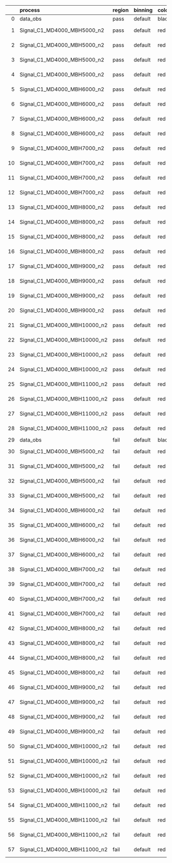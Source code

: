 |    | process                      | region   | binning   | color   | process_type   |   scale | variation   | source_filename                                                       | source_histname    | alias                        | title     |   combine_idx |     lnN |   shapes | syst_type   | direction   | variation_alias   |
|---:|:-----------------------------|:---------|:----------|:--------|:---------------|--------:|:------------|:----------------------------------------------------------------------|:-------------------|:-----------------------------|:----------|--------------:|--------:|---------:|:------------|:------------|:------------------|
|  0 | data_obs                     | pass     | default   | black   | DATA           |       1 | nominal     | ./histograms_for_2DAlphabet_v18//BH_Data.root                         | hpass              | Data                         | Data      |           nan | nan     |      nan | nan         | nan         | nan               |
|  1 | Signal_C1_MD4000_MBH5000_n2  | pass     | default   | red     | SIGNAL         |       1 | lumi        | ./histograms_for_2DAlphabet_v18//BH_Signal_C1_MD4000_MBH5000_n2.root  | hpass              | Signal_C1_MD4000_MBH5000_n2  | BH signal |           nan |   1.016 |      nan | lnN         | nan         | nan               |
|  2 | Signal_C1_MD4000_MBH5000_n2  | pass     | default   | red     | SIGNAL         |       1 | SVM         | ./histograms_for_2DAlphabet_v18//BH_Signal_C1_MD4000_MBH5000_n2.root  | hpass_SVMsyst_up   | Signal_C1_MD4000_MBH5000_n2  | BH signal |           nan | nan     |        1 | shapes      | Up          | SVMsyst           |
|  3 | Signal_C1_MD4000_MBH5000_n2  | pass     | default   | red     | SIGNAL         |       1 | SVM         | ./histograms_for_2DAlphabet_v18//BH_Signal_C1_MD4000_MBH5000_n2.root  | hpass_SVMsyst_down | Signal_C1_MD4000_MBH5000_n2  | BH signal |           nan | nan     |        1 | shapes      | Down        | SVMsyst           |
|  4 | Signal_C1_MD4000_MBH5000_n2  | pass     | default   | red     | SIGNAL         |       1 | nominal     | ./histograms_for_2DAlphabet_v18//BH_Signal_C1_MD4000_MBH5000_n2.root  | hpass              | Signal_C1_MD4000_MBH5000_n2  | BH signal |           nan | nan     |      nan | nan         | nan         | nan               |
|  5 | Signal_C1_MD4000_MBH6000_n2  | pass     | default   | red     | SIGNAL         |       1 | lumi        | ./histograms_for_2DAlphabet_v18//BH_Signal_C1_MD4000_MBH6000_n2.root  | hpass              | Signal_C1_MD4000_MBH6000_n2  | BH signal |           nan |   1.016 |      nan | lnN         | nan         | nan               |
|  6 | Signal_C1_MD4000_MBH6000_n2  | pass     | default   | red     | SIGNAL         |       1 | SVM         | ./histograms_for_2DAlphabet_v18//BH_Signal_C1_MD4000_MBH6000_n2.root  | hpass_SVMsyst_up   | Signal_C1_MD4000_MBH6000_n2  | BH signal |           nan | nan     |        1 | shapes      | Up          | SVMsyst           |
|  7 | Signal_C1_MD4000_MBH6000_n2  | pass     | default   | red     | SIGNAL         |       1 | SVM         | ./histograms_for_2DAlphabet_v18//BH_Signal_C1_MD4000_MBH6000_n2.root  | hpass_SVMsyst_down | Signal_C1_MD4000_MBH6000_n2  | BH signal |           nan | nan     |        1 | shapes      | Down        | SVMsyst           |
|  8 | Signal_C1_MD4000_MBH6000_n2  | pass     | default   | red     | SIGNAL         |       1 | nominal     | ./histograms_for_2DAlphabet_v18//BH_Signal_C1_MD4000_MBH6000_n2.root  | hpass              | Signal_C1_MD4000_MBH6000_n2  | BH signal |           nan | nan     |      nan | nan         | nan         | nan               |
|  9 | Signal_C1_MD4000_MBH7000_n2  | pass     | default   | red     | SIGNAL         |       1 | lumi        | ./histograms_for_2DAlphabet_v18//BH_Signal_C1_MD4000_MBH7000_n2.root  | hpass              | Signal_C1_MD4000_MBH7000_n2  | BH signal |           nan |   1.016 |      nan | lnN         | nan         | nan               |
| 10 | Signal_C1_MD4000_MBH7000_n2  | pass     | default   | red     | SIGNAL         |       1 | SVM         | ./histograms_for_2DAlphabet_v18//BH_Signal_C1_MD4000_MBH7000_n2.root  | hpass_SVMsyst_up   | Signal_C1_MD4000_MBH7000_n2  | BH signal |           nan | nan     |        1 | shapes      | Up          | SVMsyst           |
| 11 | Signal_C1_MD4000_MBH7000_n2  | pass     | default   | red     | SIGNAL         |       1 | SVM         | ./histograms_for_2DAlphabet_v18//BH_Signal_C1_MD4000_MBH7000_n2.root  | hpass_SVMsyst_down | Signal_C1_MD4000_MBH7000_n2  | BH signal |           nan | nan     |        1 | shapes      | Down        | SVMsyst           |
| 12 | Signal_C1_MD4000_MBH7000_n2  | pass     | default   | red     | SIGNAL         |       1 | nominal     | ./histograms_for_2DAlphabet_v18//BH_Signal_C1_MD4000_MBH7000_n2.root  | hpass              | Signal_C1_MD4000_MBH7000_n2  | BH signal |           nan | nan     |      nan | nan         | nan         | nan               |
| 13 | Signal_C1_MD4000_MBH8000_n2  | pass     | default   | red     | SIGNAL         |       1 | lumi        | ./histograms_for_2DAlphabet_v18//BH_Signal_C1_MD4000_MBH8000_n2.root  | hpass              | Signal_C1_MD4000_MBH8000_n2  | BH signal |           nan |   1.016 |      nan | lnN         | nan         | nan               |
| 14 | Signal_C1_MD4000_MBH8000_n2  | pass     | default   | red     | SIGNAL         |       1 | SVM         | ./histograms_for_2DAlphabet_v18//BH_Signal_C1_MD4000_MBH8000_n2.root  | hpass_SVMsyst_up   | Signal_C1_MD4000_MBH8000_n2  | BH signal |           nan | nan     |        1 | shapes      | Up          | SVMsyst           |
| 15 | Signal_C1_MD4000_MBH8000_n2  | pass     | default   | red     | SIGNAL         |       1 | SVM         | ./histograms_for_2DAlphabet_v18//BH_Signal_C1_MD4000_MBH8000_n2.root  | hpass_SVMsyst_down | Signal_C1_MD4000_MBH8000_n2  | BH signal |           nan | nan     |        1 | shapes      | Down        | SVMsyst           |
| 16 | Signal_C1_MD4000_MBH8000_n2  | pass     | default   | red     | SIGNAL         |       1 | nominal     | ./histograms_for_2DAlphabet_v18//BH_Signal_C1_MD4000_MBH8000_n2.root  | hpass              | Signal_C1_MD4000_MBH8000_n2  | BH signal |           nan | nan     |      nan | nan         | nan         | nan               |
| 17 | Signal_C1_MD4000_MBH9000_n2  | pass     | default   | red     | SIGNAL         |       1 | lumi        | ./histograms_for_2DAlphabet_v18//BH_Signal_C1_MD4000_MBH9000_n2.root  | hpass              | Signal_C1_MD4000_MBH9000_n2  | BH signal |           nan |   1.016 |      nan | lnN         | nan         | nan               |
| 18 | Signal_C1_MD4000_MBH9000_n2  | pass     | default   | red     | SIGNAL         |       1 | SVM         | ./histograms_for_2DAlphabet_v18//BH_Signal_C1_MD4000_MBH9000_n2.root  | hpass_SVMsyst_up   | Signal_C1_MD4000_MBH9000_n2  | BH signal |           nan | nan     |        1 | shapes      | Up          | SVMsyst           |
| 19 | Signal_C1_MD4000_MBH9000_n2  | pass     | default   | red     | SIGNAL         |       1 | SVM         | ./histograms_for_2DAlphabet_v18//BH_Signal_C1_MD4000_MBH9000_n2.root  | hpass_SVMsyst_down | Signal_C1_MD4000_MBH9000_n2  | BH signal |           nan | nan     |        1 | shapes      | Down        | SVMsyst           |
| 20 | Signal_C1_MD4000_MBH9000_n2  | pass     | default   | red     | SIGNAL         |       1 | nominal     | ./histograms_for_2DAlphabet_v18//BH_Signal_C1_MD4000_MBH9000_n2.root  | hpass              | Signal_C1_MD4000_MBH9000_n2  | BH signal |           nan | nan     |      nan | nan         | nan         | nan               |
| 21 | Signal_C1_MD4000_MBH10000_n2 | pass     | default   | red     | SIGNAL         |       1 | lumi        | ./histograms_for_2DAlphabet_v18//BH_Signal_C1_MD4000_MBH10000_n2.root | hpass              | Signal_C1_MD4000_MBH10000_n2 | BH signal |           nan |   1.016 |      nan | lnN         | nan         | nan               |
| 22 | Signal_C1_MD4000_MBH10000_n2 | pass     | default   | red     | SIGNAL         |       1 | SVM         | ./histograms_for_2DAlphabet_v18//BH_Signal_C1_MD4000_MBH10000_n2.root | hpass_SVMsyst_up   | Signal_C1_MD4000_MBH10000_n2 | BH signal |           nan | nan     |        1 | shapes      | Up          | SVMsyst           |
| 23 | Signal_C1_MD4000_MBH10000_n2 | pass     | default   | red     | SIGNAL         |       1 | SVM         | ./histograms_for_2DAlphabet_v18//BH_Signal_C1_MD4000_MBH10000_n2.root | hpass_SVMsyst_down | Signal_C1_MD4000_MBH10000_n2 | BH signal |           nan | nan     |        1 | shapes      | Down        | SVMsyst           |
| 24 | Signal_C1_MD4000_MBH10000_n2 | pass     | default   | red     | SIGNAL         |       1 | nominal     | ./histograms_for_2DAlphabet_v18//BH_Signal_C1_MD4000_MBH10000_n2.root | hpass              | Signal_C1_MD4000_MBH10000_n2 | BH signal |           nan | nan     |      nan | nan         | nan         | nan               |
| 25 | Signal_C1_MD4000_MBH11000_n2 | pass     | default   | red     | SIGNAL         |       1 | lumi        | ./histograms_for_2DAlphabet_v18//BH_Signal_C1_MD4000_MBH11000_n2.root | hpass              | Signal_C1_MD4000_MBH11000_n2 | BH signal |           nan |   1.016 |      nan | lnN         | nan         | nan               |
| 26 | Signal_C1_MD4000_MBH11000_n2 | pass     | default   | red     | SIGNAL         |       1 | SVM         | ./histograms_for_2DAlphabet_v18//BH_Signal_C1_MD4000_MBH11000_n2.root | hpass_SVMsyst_up   | Signal_C1_MD4000_MBH11000_n2 | BH signal |           nan | nan     |        1 | shapes      | Up          | SVMsyst           |
| 27 | Signal_C1_MD4000_MBH11000_n2 | pass     | default   | red     | SIGNAL         |       1 | SVM         | ./histograms_for_2DAlphabet_v18//BH_Signal_C1_MD4000_MBH11000_n2.root | hpass_SVMsyst_down | Signal_C1_MD4000_MBH11000_n2 | BH signal |           nan | nan     |        1 | shapes      | Down        | SVMsyst           |
| 28 | Signal_C1_MD4000_MBH11000_n2 | pass     | default   | red     | SIGNAL         |       1 | nominal     | ./histograms_for_2DAlphabet_v18//BH_Signal_C1_MD4000_MBH11000_n2.root | hpass              | Signal_C1_MD4000_MBH11000_n2 | BH signal |           nan | nan     |      nan | nan         | nan         | nan               |
| 29 | data_obs                     | fail     | default   | black   | DATA           |       1 | nominal     | ./histograms_for_2DAlphabet_v18//BH_Data.root                         | hfail              | Data                         | Data      |           nan | nan     |      nan | nan         | nan         | nan               |
| 30 | Signal_C1_MD4000_MBH5000_n2  | fail     | default   | red     | SIGNAL         |       1 | lumi        | ./histograms_for_2DAlphabet_v18//BH_Signal_C1_MD4000_MBH5000_n2.root  | hfail              | Signal_C1_MD4000_MBH5000_n2  | BH signal |           nan |   1.016 |      nan | lnN         | nan         | nan               |
| 31 | Signal_C1_MD4000_MBH5000_n2  | fail     | default   | red     | SIGNAL         |       1 | SVM         | ./histograms_for_2DAlphabet_v18//BH_Signal_C1_MD4000_MBH5000_n2.root  | hfail_SVMsyst_up   | Signal_C1_MD4000_MBH5000_n2  | BH signal |           nan | nan     |        1 | shapes      | Up          | SVMsyst           |
| 32 | Signal_C1_MD4000_MBH5000_n2  | fail     | default   | red     | SIGNAL         |       1 | SVM         | ./histograms_for_2DAlphabet_v18//BH_Signal_C1_MD4000_MBH5000_n2.root  | hfail_SVMsyst_down | Signal_C1_MD4000_MBH5000_n2  | BH signal |           nan | nan     |        1 | shapes      | Down        | SVMsyst           |
| 33 | Signal_C1_MD4000_MBH5000_n2  | fail     | default   | red     | SIGNAL         |       1 | nominal     | ./histograms_for_2DAlphabet_v18//BH_Signal_C1_MD4000_MBH5000_n2.root  | hfail              | Signal_C1_MD4000_MBH5000_n2  | BH signal |           nan | nan     |      nan | nan         | nan         | nan               |
| 34 | Signal_C1_MD4000_MBH6000_n2  | fail     | default   | red     | SIGNAL         |       1 | lumi        | ./histograms_for_2DAlphabet_v18//BH_Signal_C1_MD4000_MBH6000_n2.root  | hfail              | Signal_C1_MD4000_MBH6000_n2  | BH signal |           nan |   1.016 |      nan | lnN         | nan         | nan               |
| 35 | Signal_C1_MD4000_MBH6000_n2  | fail     | default   | red     | SIGNAL         |       1 | SVM         | ./histograms_for_2DAlphabet_v18//BH_Signal_C1_MD4000_MBH6000_n2.root  | hfail_SVMsyst_up   | Signal_C1_MD4000_MBH6000_n2  | BH signal |           nan | nan     |        1 | shapes      | Up          | SVMsyst           |
| 36 | Signal_C1_MD4000_MBH6000_n2  | fail     | default   | red     | SIGNAL         |       1 | SVM         | ./histograms_for_2DAlphabet_v18//BH_Signal_C1_MD4000_MBH6000_n2.root  | hfail_SVMsyst_down | Signal_C1_MD4000_MBH6000_n2  | BH signal |           nan | nan     |        1 | shapes      | Down        | SVMsyst           |
| 37 | Signal_C1_MD4000_MBH6000_n2  | fail     | default   | red     | SIGNAL         |       1 | nominal     | ./histograms_for_2DAlphabet_v18//BH_Signal_C1_MD4000_MBH6000_n2.root  | hfail              | Signal_C1_MD4000_MBH6000_n2  | BH signal |           nan | nan     |      nan | nan         | nan         | nan               |
| 38 | Signal_C1_MD4000_MBH7000_n2  | fail     | default   | red     | SIGNAL         |       1 | lumi        | ./histograms_for_2DAlphabet_v18//BH_Signal_C1_MD4000_MBH7000_n2.root  | hfail              | Signal_C1_MD4000_MBH7000_n2  | BH signal |           nan |   1.016 |      nan | lnN         | nan         | nan               |
| 39 | Signal_C1_MD4000_MBH7000_n2  | fail     | default   | red     | SIGNAL         |       1 | SVM         | ./histograms_for_2DAlphabet_v18//BH_Signal_C1_MD4000_MBH7000_n2.root  | hfail_SVMsyst_up   | Signal_C1_MD4000_MBH7000_n2  | BH signal |           nan | nan     |        1 | shapes      | Up          | SVMsyst           |
| 40 | Signal_C1_MD4000_MBH7000_n2  | fail     | default   | red     | SIGNAL         |       1 | SVM         | ./histograms_for_2DAlphabet_v18//BH_Signal_C1_MD4000_MBH7000_n2.root  | hfail_SVMsyst_down | Signal_C1_MD4000_MBH7000_n2  | BH signal |           nan | nan     |        1 | shapes      | Down        | SVMsyst           |
| 41 | Signal_C1_MD4000_MBH7000_n2  | fail     | default   | red     | SIGNAL         |       1 | nominal     | ./histograms_for_2DAlphabet_v18//BH_Signal_C1_MD4000_MBH7000_n2.root  | hfail              | Signal_C1_MD4000_MBH7000_n2  | BH signal |           nan | nan     |      nan | nan         | nan         | nan               |
| 42 | Signal_C1_MD4000_MBH8000_n2  | fail     | default   | red     | SIGNAL         |       1 | lumi        | ./histograms_for_2DAlphabet_v18//BH_Signal_C1_MD4000_MBH8000_n2.root  | hfail              | Signal_C1_MD4000_MBH8000_n2  | BH signal |           nan |   1.016 |      nan | lnN         | nan         | nan               |
| 43 | Signal_C1_MD4000_MBH8000_n2  | fail     | default   | red     | SIGNAL         |       1 | SVM         | ./histograms_for_2DAlphabet_v18//BH_Signal_C1_MD4000_MBH8000_n2.root  | hfail_SVMsyst_up   | Signal_C1_MD4000_MBH8000_n2  | BH signal |           nan | nan     |        1 | shapes      | Up          | SVMsyst           |
| 44 | Signal_C1_MD4000_MBH8000_n2  | fail     | default   | red     | SIGNAL         |       1 | SVM         | ./histograms_for_2DAlphabet_v18//BH_Signal_C1_MD4000_MBH8000_n2.root  | hfail_SVMsyst_down | Signal_C1_MD4000_MBH8000_n2  | BH signal |           nan | nan     |        1 | shapes      | Down        | SVMsyst           |
| 45 | Signal_C1_MD4000_MBH8000_n2  | fail     | default   | red     | SIGNAL         |       1 | nominal     | ./histograms_for_2DAlphabet_v18//BH_Signal_C1_MD4000_MBH8000_n2.root  | hfail              | Signal_C1_MD4000_MBH8000_n2  | BH signal |           nan | nan     |      nan | nan         | nan         | nan               |
| 46 | Signal_C1_MD4000_MBH9000_n2  | fail     | default   | red     | SIGNAL         |       1 | lumi        | ./histograms_for_2DAlphabet_v18//BH_Signal_C1_MD4000_MBH9000_n2.root  | hfail              | Signal_C1_MD4000_MBH9000_n2  | BH signal |           nan |   1.016 |      nan | lnN         | nan         | nan               |
| 47 | Signal_C1_MD4000_MBH9000_n2  | fail     | default   | red     | SIGNAL         |       1 | SVM         | ./histograms_for_2DAlphabet_v18//BH_Signal_C1_MD4000_MBH9000_n2.root  | hfail_SVMsyst_up   | Signal_C1_MD4000_MBH9000_n2  | BH signal |           nan | nan     |        1 | shapes      | Up          | SVMsyst           |
| 48 | Signal_C1_MD4000_MBH9000_n2  | fail     | default   | red     | SIGNAL         |       1 | SVM         | ./histograms_for_2DAlphabet_v18//BH_Signal_C1_MD4000_MBH9000_n2.root  | hfail_SVMsyst_down | Signal_C1_MD4000_MBH9000_n2  | BH signal |           nan | nan     |        1 | shapes      | Down        | SVMsyst           |
| 49 | Signal_C1_MD4000_MBH9000_n2  | fail     | default   | red     | SIGNAL         |       1 | nominal     | ./histograms_for_2DAlphabet_v18//BH_Signal_C1_MD4000_MBH9000_n2.root  | hfail              | Signal_C1_MD4000_MBH9000_n2  | BH signal |           nan | nan     |      nan | nan         | nan         | nan               |
| 50 | Signal_C1_MD4000_MBH10000_n2 | fail     | default   | red     | SIGNAL         |       1 | lumi        | ./histograms_for_2DAlphabet_v18//BH_Signal_C1_MD4000_MBH10000_n2.root | hfail              | Signal_C1_MD4000_MBH10000_n2 | BH signal |           nan |   1.016 |      nan | lnN         | nan         | nan               |
| 51 | Signal_C1_MD4000_MBH10000_n2 | fail     | default   | red     | SIGNAL         |       1 | SVM         | ./histograms_for_2DAlphabet_v18//BH_Signal_C1_MD4000_MBH10000_n2.root | hfail_SVMsyst_up   | Signal_C1_MD4000_MBH10000_n2 | BH signal |           nan | nan     |        1 | shapes      | Up          | SVMsyst           |
| 52 | Signal_C1_MD4000_MBH10000_n2 | fail     | default   | red     | SIGNAL         |       1 | SVM         | ./histograms_for_2DAlphabet_v18//BH_Signal_C1_MD4000_MBH10000_n2.root | hfail_SVMsyst_down | Signal_C1_MD4000_MBH10000_n2 | BH signal |           nan | nan     |        1 | shapes      | Down        | SVMsyst           |
| 53 | Signal_C1_MD4000_MBH10000_n2 | fail     | default   | red     | SIGNAL         |       1 | nominal     | ./histograms_for_2DAlphabet_v18//BH_Signal_C1_MD4000_MBH10000_n2.root | hfail              | Signal_C1_MD4000_MBH10000_n2 | BH signal |           nan | nan     |      nan | nan         | nan         | nan               |
| 54 | Signal_C1_MD4000_MBH11000_n2 | fail     | default   | red     | SIGNAL         |       1 | lumi        | ./histograms_for_2DAlphabet_v18//BH_Signal_C1_MD4000_MBH11000_n2.root | hfail              | Signal_C1_MD4000_MBH11000_n2 | BH signal |           nan |   1.016 |      nan | lnN         | nan         | nan               |
| 55 | Signal_C1_MD4000_MBH11000_n2 | fail     | default   | red     | SIGNAL         |       1 | SVM         | ./histograms_for_2DAlphabet_v18//BH_Signal_C1_MD4000_MBH11000_n2.root | hfail_SVMsyst_up   | Signal_C1_MD4000_MBH11000_n2 | BH signal |           nan | nan     |        1 | shapes      | Up          | SVMsyst           |
| 56 | Signal_C1_MD4000_MBH11000_n2 | fail     | default   | red     | SIGNAL         |       1 | SVM         | ./histograms_for_2DAlphabet_v18//BH_Signal_C1_MD4000_MBH11000_n2.root | hfail_SVMsyst_down | Signal_C1_MD4000_MBH11000_n2 | BH signal |           nan | nan     |        1 | shapes      | Down        | SVMsyst           |
| 57 | Signal_C1_MD4000_MBH11000_n2 | fail     | default   | red     | SIGNAL         |       1 | nominal     | ./histograms_for_2DAlphabet_v18//BH_Signal_C1_MD4000_MBH11000_n2.root | hfail              | Signal_C1_MD4000_MBH11000_n2 | BH signal |           nan | nan     |      nan | nan         | nan         | nan               |